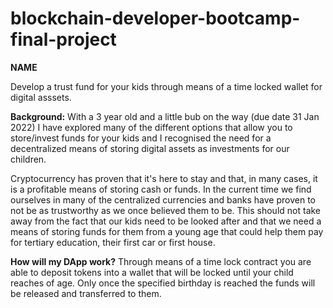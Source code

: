 # blockchain-developer-bootcamp-final-project
**NAME**

Develop a trust fund for your kids through means of a time locked wallet for digital asssets.  

**Background:**
With a 3 year old and a little bub on the way (due date 31 Jan 2022) I have explored many of the different options that allow you to store/invest funds for your kids and I recognised the need for a decentralized means of storing digital assets as investments for our children. 

Cryptocurrency has proven that it's here to stay and that, in many cases, it is a profitable means of storing cash or funds. In the current time we find ourselves in many of the centralized currencies and banks have proven to not be as trustworthy as we once believed them to be. This should not take away from the fact that our kids need to be looked after and that we need a means of storing funds for them from a young age that could help them pay for tertiary education, their first car or first house. 

**How will my DApp work?**
Through means of a time lock contract you are able to deposit tokens into a wallet that will be locked until your child reaches of age. Only once the specified birthday is reached the funds will be released and transferred to them. 
